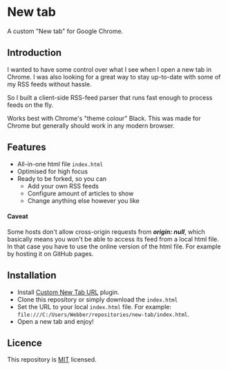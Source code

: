 # New tab

A custom "New tab" for Google Chrome.

## Introduction

I wanted to have some control over what I see when I open a new tab in Chrome. I was also looking for a great way to stay up-to-date with some of my RSS feeds without hassle.

So I built a client-side RSS-feed parser that runs fast enough to process feeds on the fly.

Works best with Chrome's "theme colour" Black. This was made for Chrome but generally should work in any modern browser.

## Features

- All-in-one html file `index.html`
- Optimised for high focus
- Ready to be forked, so you can
  - Add your own RSS feeds
  - Configure amount of articles to show
  - Change anything else however you like

#### Caveat

Some hosts don't allow cross-origin requests from **_origin: null_**, which basically means you won't be able to access its feed from a local html file. In that case you have to use the online version of the html file. For example by hosting it on GitHub pages.

## Installation

- Install [Custom New Tab URL](https://chrome.google.com/webstore/detail/custom-new-tab-url/mmjbdbjnoablegbkcklggeknkfcjkjia) plugin.
- Clone this repository or simply download the `index.html`
- Set the URL to your local `index.html` file. For example: `file:///C:/Users/Webber/repositories/new-tab/index.html`.
- Open a new tab and enjoy!

## Licence

This repository is [MIT](./LICENSE) licensed.
